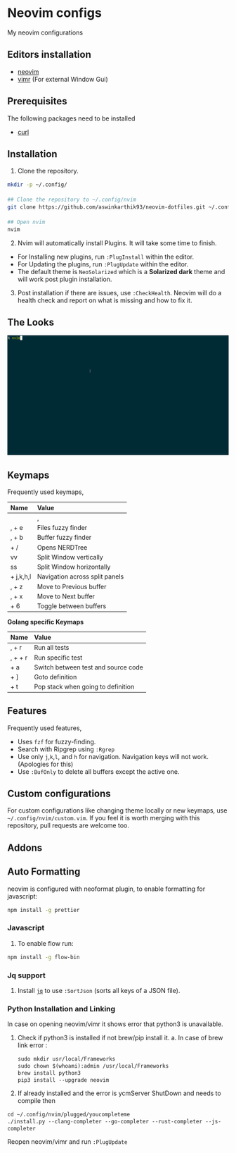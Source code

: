 # Neovim configs

My neovim configurations

## Editors installation

- [neovim](https://github.com/neovim/neovim/wiki/Installing-Neovim)
- [vimr](https://github.com/qvacua/vimr) (For external Window Gui)

## Prerequisites

The following packages need to be installed

- [curl](https://curl.haxx.se/)

## Installation

1. Clone the repository.

```sh
mkdir -p ~/.config/

## Clone the repository to ~/.config/nvim
git clone https://github.com/aswinkarthik93/neovim-dotfiles.git ~/.config/nvim

## Open nvim
nvim
```

2. Nvim will automatically install Plugins. It will take some time to finish.

- For Installing new plugins, run `:PlugInstall` within the editor.
- For Updating the plugins, run `:PlugUpdate` within the editor.
- The default theme is `NeoSolarized` which is a **Solarized dark** theme and will work post plugin installation.

3. Post installation if there are issues, use `:CheckHealth`. Neovim will do a health check and report on what is missing and how to fix it.

## The Looks

![demo](/demo/nvim.gif)


## Keymaps

Frequently used keymaps,

| Name             | Value                          |
|:-----------------|:-------------------------------|
| <leader>         | ,                              |
| , + e            | Files fuzzy finder             |
| , + b            | Buffer fuzzy finder            |
| <ctrl> + /       | Opens NERDTree                 |
| vv               | Split Window vertically        |
| ss               | Split Window horizontally      |
| <ctrl> + j,k,h,l | Navigation across split panels |
| , + z            | Move to Previous buffer        |
| , + x            | Move to Next buffer            |
| <ctrl> + 6       | Toggle between buffers         |

**Golang specific Keymaps**

| Name            | Value                               |
|:----------------|:------------------------------------|
| , + r           | Run all tests                       |
| , + <shift> + r | Run specific test                   |
| <ctrl> + a      | Switch between test and source code |
| <ctrl> + ]      | Goto definition                     |
| <ctrl> + t      | Pop stack when going to definition  |

## Features

Frequently used features,

- Uses `fzf` for fuzzy-finding.
- Search with Ripgrep using `:Rgrep`
- Use only `j`,`k`,`l`, and `h` for navigation. Navigation keys will not work. (Apologies for this)
- Use `:BufOnly` to delete all buffers except the active one.

## Custom configurations

For custom configurations like changing theme locally or new keymaps, use `~/.config/nvim/custom.vim`. If you feel it is worth merging with this repository, pull requests are welcome too.

## Addons

## Auto Formatting

neovim is configured with neoformat plugin, to enable formatting for javascript:

```sh
npm install -g prettier
```


### Javascript

1. To enable flow run:

```sh
npm install -g flow-bin
```

### Jq support

1. Install [`jq`](https://github.com/stedolan/jq) to use `:SortJson` (sorts all keys of a JSON file).

### Python Installation and Linking

In case on opening neovim/vimr it shows error that python3 is unavailable.
1. Check if python3 is installed if not brew/pip install it.
   a. In case of brew link error : 
    ```
    sudo mkdir usr/local/Frameworks
    sudo chown $(whoami):admin /usr/local/Frameworks
    brew install python3
    pip3 install --upgrade neovim
    ```

2. If already installed and the error is ycmServer ShutDown and needs to compile then
  ``` 
  cd ~/.config/nvim/plugged/youcompleteme
  ./install.py --clang-completer --go-completer --rust-completer --js-completer
  ```
  
Reopen neovim/vimr and run ```:PlugUpdate```  
